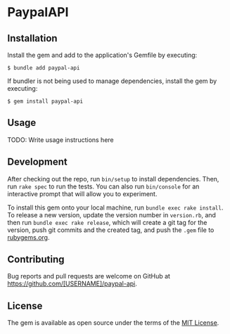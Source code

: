# PaypalAPI

## Installation

Install the gem and add to the application's Gemfile by executing:

    $ bundle add paypal-api

If bundler is not being used to manage dependencies, install the gem by executing:

    $ gem install paypal-api

## Usage

TODO: Write usage instructions here

## Development

After checking out the repo, run `bin/setup` to install dependencies. Then, run `rake spec` to run the tests. You can also run `bin/console` for an interactive prompt that will allow you to experiment.

To install this gem onto your local machine, run `bundle exec rake install`. To release a new version, update the version number in `version.rb`, and then run `bundle exec rake release`, which will create a git tag for the version, push git commits and the created tag, and push the `.gem` file to [rubygems.org](https://rubygems.org).

## Contributing

Bug reports and pull requests are welcome on GitHub at https://github.com/[USERNAME]/paypal-api.

## License

The gem is available as open source under the terms of the [MIT License](https://opensource.org/licenses/MIT).
